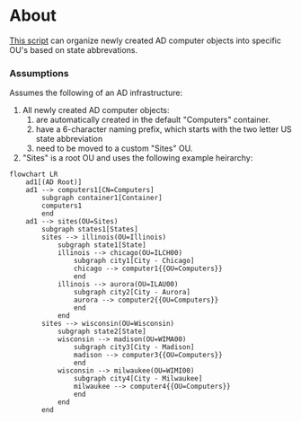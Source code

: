# About

[This script](Move-ComputersByStateSiteCode.ps1) can organize newly created AD computer objects into specific OU's based on state abbrevations.

### Assumptions

Assumes the following of an AD infrastructure:
1. All newly created AD computer objects:
    1. are automatically created in the default "Computers" container.
    2. have a 6-character naming prefix, which starts with the two letter US state abbreviation
    3. need to be moved to a custom "Sites" OU.
2. "Sites" is a root OU and uses the following example heirarchy:
```mermaid
flowchart LR
    ad1[(AD Root)]
    ad1 --> computers1[CN=Computers]
        subgraph container1[Container]
        computers1
        end
    ad1 --> sites(OU=Sites)
        subgraph states1[States]
        sites --> illinois(OU=Illinois)
            subgraph state1[State]
            illinois --> chicago(OU=ILCH00)
                subgraph city1[City - Chicago]
                chicago --> computer1{{OU=Computers}}
                end
            illinois --> aurora(OU=ILAU00)
                subgraph city2[City - Aurora]
                aurora --> computer2{{OU=Computers}}
                end
            end
        sites --> wisconsin(OU=Wisconsin)
            subgraph state2[State]
            wisconsin --> madison(OU=WIMA00)
                subgraph city3[City - Madison]
                madison --> computer3{{OU=Computers}}
                end
            wisconsin --> milwaukee(OU=WIMI00)
                subgraph city4[City - Milwaukee]
                milwaukee --> computer4{{OU=Computers}}
                end
            end
        end
```
